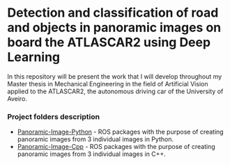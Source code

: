 #  Detection and classification of road and objects in panoramic images on board the ATLASCAR2 using Deep Learning
In this repository will be present the work that I will develop throughout my Master thesis in Mechanical Engineering in the field of Artificial Vision applied to the ATLASCAR2, the autonomous driving car of the University of Aveiro.
 
### Project folders description

* [Panoramic-Image-Python](https://github.com/rubendfcosta/AtlasCar2PanoramicDetection/tree/master/Panoramic-Image-Python) - ROS packages with the purpose of creating panoramic images from 3 individual images in Python.
* [Panoramic-Image-Cpp](https://github.com/rubendfcosta/AtlasCar2PanoramicDetection/tree/master/Panoramic-Image-Cpp) - ROS packages with the purpose of creating panoramic images from 3 individual images in C++.
